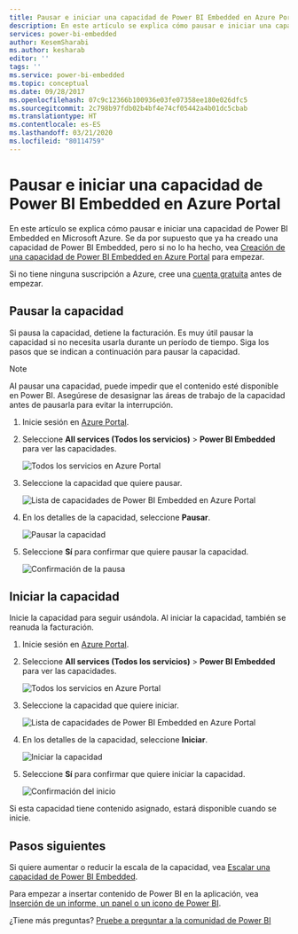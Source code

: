 ```yaml
---
title: Pausar e iniciar una capacidad de Power BI Embedded en Azure Portal | Microsoft Docs
description: En este artículo se explica cómo pausar e iniciar una capacidad de Power BI Embedded en Microsoft Azure.
services: power-bi-embedded
author: KesemSharabi
ms.author: kesharab
editor: ''
tags: ''
ms.service: power-bi-embedded
ms.topic: conceptual
ms.date: 09/28/2017
ms.openlocfilehash: 07c9c12366b100936e03fe07358ee180e026dfc5
ms.sourcegitcommit: 2c798b97fdb02b4bf4e74cf05442a4b01dc5cbab
ms.translationtype: HT
ms.contentlocale: es-ES
ms.lasthandoff: 03/21/2020
ms.locfileid: "80114759"
---
```

# <a name="pause-and-start-your-power-bi-embedded-capacity-in-the-azure-portal"></a>Pausar e iniciar una capacidad de Power BI Embedded en Azure Portal

En este artículo se explica cómo pausar e iniciar una capacidad de Power BI Embedded en Microsoft Azure. Se da por supuesto que ya ha creado una capacidad de Power BI Embedded, pero si no lo ha hecho, vea [Creación de una capacidad de Power BI Embedded en Azure Portal](azure-pbie-create-capacity.md) para empezar.

Si no tiene ninguna suscripción a Azure, cree una [cuenta gratuita](https://azure.microsoft.com/free/) antes de empezar.

## <a name="pause-your-capacity"></a>Pausar la capacidad

Si pausa la capacidad, detiene la facturación. Es muy útil pausar la capacidad si no necesita usarla durante un período de tiempo. Siga los pasos que se indican a continuación para pausar la capacidad.

> [!NOTE]
> Al pausar una capacidad, puede impedir que el contenido esté disponible en Power BI. Asegúrese de desasignar las áreas de trabajo de la capacidad antes de pausarla para evitar la interrupción.

1. Inicie sesión en [Azure Portal](https://portal.azure.com/).

2. Seleccione **All services (Todos los servicios)**  > **Power BI Embedded** para ver las capacidades.

    ![Todos los servicios en Azure Portal](media/azure-pbie-pause-start/azure-portal-more-services.png)

3. Seleccione la capacidad que quiere pausar.

    ![Lista de capacidades de Power BI Embedded en Azure Portal](media/azure-pbie-pause-start/azure-portal-capacity-list.png)

4. En los detalles de la capacidad, seleccione **Pausar**.

    ![Pausar la capacidad](media/azure-pbie-pause-start/azure-portal-pause-capacity.png)

5. Seleccione **Sí** para confirmar que quiere pausar la capacidad.

    ![Confirmación de la pausa](media/azure-pbie-pause-start/azure-portal-confirm-pause.png)

## <a name="start-your-capacity"></a>Iniciar la capacidad

Inicie la capacidad para seguir usándola. Al iniciar la capacidad, también se reanuda la facturación.

1. Inicie sesión en [Azure Portal](https://portal.azure.com/).

2. Seleccione **All services (Todos los servicios)**  > **Power BI Embedded** para ver las capacidades.

    ![Todos los servicios en Azure Portal](media/azure-pbie-pause-start/azure-portal-more-services.png)

3. Seleccione la capacidad que quiere iniciar.

    ![Lista de capacidades de Power BI Embedded en Azure Portal](media/azure-pbie-pause-start/azure-portal-capacity-list.png)

4. En los detalles de la capacidad, seleccione **Iniciar**.

    ![Iniciar la capacidad](media/azure-pbie-pause-start/azure-portal-start-capacity.png)

5. Seleccione **Sí** para confirmar que quiere iniciar la capacidad.

    ![Confirmación del inicio](media/azure-pbie-pause-start/azure-portal-confirm-start.png)

Si esta capacidad tiene contenido asignado, estará disponible cuando se inicie.

## <a name="next-steps"></a>Pasos siguientes

Si quiere aumentar o reducir la escala de la capacidad, vea [Escalar una capacidad de Power BI Embedded](azure-pbie-scale-capacity.md).

Para empezar a insertar contenido de Power BI en la aplicación, vea [Inserción de un informe, un panel o un icono de Power BI](https://powerbi.microsoft.com/documentation/powerbi-developer-embedding-content/).

¿Tiene más preguntas? [Pruebe a preguntar a la comunidad de Power BI](https://community.powerbi.com/)
